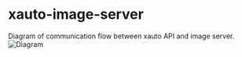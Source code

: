 # xauto-image-server

Diagram of communication flow between xauto API and image server.
![Diagram](https://i.gyazo.com/2a416ac0417859dae1e7cf7e754ba523.png)
